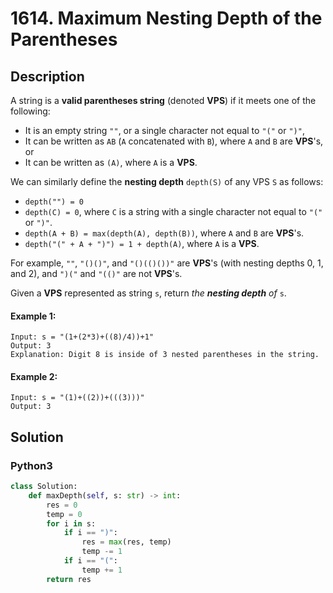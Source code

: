 # 1614. Maximum Nesting Depth of the Parentheses

## Description
A string is a **valid parentheses string** (denoted **VPS**) if it meets one of the following:

* It is an empty string `""`, or a single character not equal to `"("` or `")"`,
* It can be written as `AB` (`A` concatenated with `B`), where `A` and `B` are **VPS**'s, or
* It can be written as `(A)`, where `A` is a **VPS**.

We can similarly define the **nesting depth** `depth(S)` of any VPS `S` as follows:

* `depth("") = 0`
* `depth(C) = 0`, where `C` is a string with a single character not equal to `"("` or `")"`.
* `depth(A + B) = max(depth(A), depth(B))`, where `A` and `B` are **VPS**'s.
* `depth("(" + A + ")") = 1 + depth(A)`, where `A` is a **VPS**.

For example, `""`, `"()()"`, and `"()(()())"` are **VPS**'s (with nesting depths 0, 1, and 2), and `")("` and `"(()"` are not **VPS**'s.

Given a **VPS** represented as string `s`, return *the **nesting depth** of* `s`.

#### Example 1:
```
Input: s = "(1+(2*3)+((8)/4))+1"
Output: 3
Explanation: Digit 8 is inside of 3 nested parentheses in the string.
```

#### Example 2:
```
Input: s = "(1)+((2))+(((3)))"
Output: 3
```


## Solution

### Python3
```python
class Solution:
    def maxDepth(self, s: str) -> int:
        res = 0
        temp = 0
        for i in s:
            if i == ")":
                res = max(res, temp)
                temp -= 1
            if i == "(":
                temp += 1
        return res
```